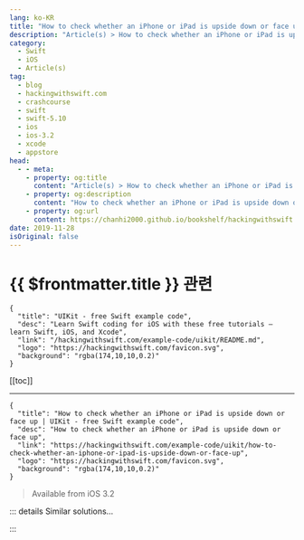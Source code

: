 ```yaml
---
lang: ko-KR
title: "How to check whether an iPhone or iPad is upside down or face up"
description: "Article(s) > How to check whether an iPhone or iPad is upside down or face up"
category:
  - Swift
  - iOS
  - Article(s)
tag: 
  - blog
  - hackingwithswift.com
  - crashcourse
  - swift
  - swift-5.10
  - ios
  - ios-3.2
  - xcode
  - appstore
head:
  - - meta:
    - property: og:title
      content: "Article(s) > How to check whether an iPhone or iPad is upside down or face up"
    - property: og:description
      content: "How to check whether an iPhone or iPad is upside down or face up"
    - property: og:url
      content: https://chanhi2000.github.io/bookshelf/hackingwithswift.com/example-code/uikit/how-to-check-whether-an-iphone-or-ipad-is-upside-down-or-face-up.html
date: 2019-11-28
isOriginal: false
---
```


# {{ $frontmatter.title }} 관련

```component VPCard
{
  "title": "UIKit - free Swift example code",
  "desc": "Learn Swift coding for iOS with these free tutorials – learn Swift, iOS, and Xcode",
  "link": "/hackingwithswift.com/example-code/uikit/README.md",
  "logo": "https://hackingwithswift.com/favicon.svg",
  "background": "rgba(174,10,10,0.2)"
}
```

[[toc]]

---

```component VPCard
{
  "title": "How to check whether an iPhone or iPad is upside down or face up | UIKit - free Swift example code",
  "desc": "How to check whether an iPhone or iPad is upside down or face up",
  "link": "https://hackingwithswift.com/example-code/uikit/how-to-check-whether-an-iphone-or-ipad-is-upside-down-or-face-up",
  "logo": "https://hackingwithswift.com/favicon.svg",
  "background": "rgba(174,10,10,0.2)"
}
```

> Available from iOS 3.2

<!-- TODO: 작성 -->

<!--
If your app needs to know the orientation of the user’s device – face up or face down – it takes only four steps to implement.

First, write a method that can be called when the device orientation changes:

```swift
@objc func orientationChanged() {

}
```

That needs to be marked `@objc` because it’s going to be called by the system whenever the accelerometer signals the orientation has changed. So, step two is to request those changes be sent to the new method:

```swift
NotificationCenter.default.addObserver(self, selector: #selector(orientationChanged), name: UIDevice.orientationDidChangeNotification, object: nil)
```

Third, ask the system to start checking for orientation changes:

```swift
UIDevice.current.beginGeneratingDeviceOrientationNotifications()
```

You shouldn’t leave that on all the time unless you need it; you should call `endGeneratingDeviceOrientationNotifications()` when you’re done with the data.

Finally, you can read the `orientation` property of the current `UIDevice` to see what the orientation currently is. This property doesn’t work correctly unless you already asked UIKit to begin generating device orientation notifications, which is why the above steps were required:

```swift
if UIDevice.current.orientation == .faceDown {
    // it's face down
}
```

You probably want that inside `orientationChanged()` so that it reads values as they change.

-->

::: details Similar solutions…

<!--
/example-code/uikit/how-to-read-the-battery-level-of-an-iphone-or-ipad">How to read the battery level of an iPhone or iPad 
/example-code/testing/how-to-do-conditional-test-tear-down-using-addteardownblock">How to do conditional test tear down using addTeardownBlock() 
/quick-start/swiftui/how-to-scale-a-view-up-or-down">How to scale a view up or down 
/example-code/language/check-whether-all-items-in-an-array-match-a-condition">Check whether all items in an array match a condition 
/example-code/language/how-to-check-whether-an-integer-lies-inside-a-range">How to check whether an integer lies inside a range</a>
-->

:::

